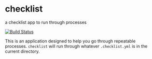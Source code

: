 # checklist
a checklist app to run through processes

[![Build Status](https://travis-ci.org/wickedchicken/checklist.svg?branch=master)](https://travis-ci.org/wickedchicken/checklist)

This is an application designed to help you go through repeatable processes. `checklist`
will run through whatever `.checklist.yml` is in the current directory.
